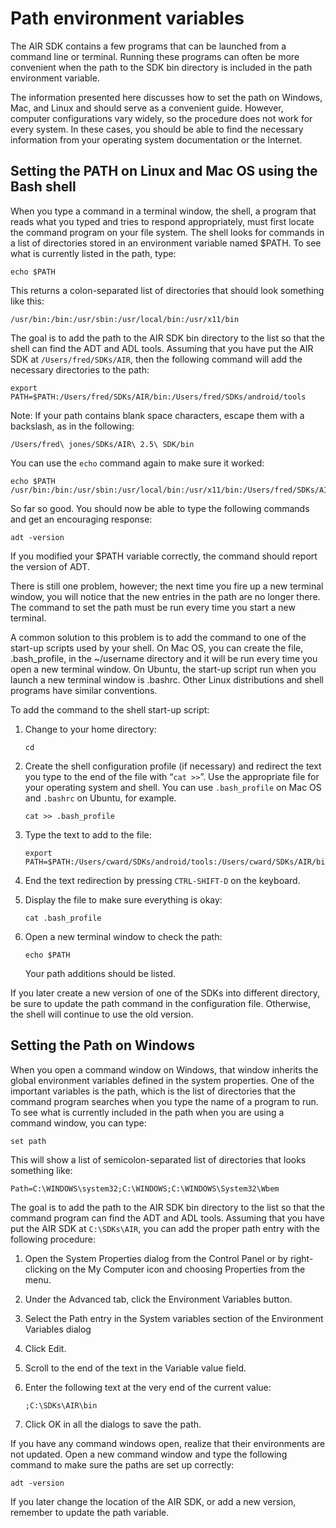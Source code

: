 # Path environment variables

<div>

The AIR SDK contains a few programs that can be launched from a command line or
terminal. Running these programs can often be more convenient when the path to
the SDK bin directory is included in the path environment variable.

The information presented here discusses how to set the path on Windows, Mac,
and Linux and should serve as a convenient guide. However, computer
configurations vary widely, so the procedure does not work for every system. In
these cases, you should be able to find the necessary information from your
operating system documentation or the Internet.

</div>

<div>

## Setting the PATH on Linux and Mac OS using the Bash shell

<div>

When you type a command in a terminal window, the shell, a program that reads
what you typed and tries to respond appropriately, must first locate the command
program on your file system. The shell looks for commands in a list of
directories stored in an environment variable named \$PATH. To see what is
currently listed in the path, type:

    echo $PATH

This returns a colon-separated list of directories that should look something
like this:

    /usr/bin:/bin:/usr/sbin:/usr/local/bin:/usr/x11/bin

The goal is to add the path to the AIR SDK bin directory to the list so that the
shell can find the ADT and ADL tools. Assuming that you have put the AIR SDK at
`/Users/fred/SDKs/AIR`, then the following command will add the necessary
directories to the path:

    export PATH=$PATH:/Users/fred/SDKs/AIR/bin:/Users/fred/SDKs/android/tools

<div>

Note: If your path contains blank space characters, escape them with a
backslash, as in the following:

</div>

    /Users/fred\ jones/SDKs/AIR\ 2.5\ SDK/bin

You can use the `echo` command again to make sure it worked:

    echo $PATH
    /usr/bin:/bin:/usr/sbin:/usr/local/bin:/usr/x11/bin:/Users/fred/SDKs/AIR/bin:/Users/fred/SDKs/android/tools

So far so good. You should now be able to type the following commands and get an
encouraging response:

    adt -version

If you modified your \$PATH variable correctly, the command should report the
version of ADT.

There is still one problem, however; the next time you fire up a new terminal
window, you will notice that the new entries in the path are no longer there.
The command to set the path must be run every time you start a new terminal.

A common solution to this problem is to add the command to one of the start-up
scripts used by your shell. On Mac OS, you can create the file, .bash_profile,
in the ~/username directory and it will be run every time you open a new
terminal window. On Ubuntu, the start-up script run when you launch a new
terminal window is .bashrc. Other Linux distributions and shell programs have
similar conventions.

To add the command to the shell start-up script:

1.  Change to your home directory:

        cd

2.  Create the shell configuration profile (if necessary) and redirect the text
    you type to the end of the file with “`cat >>`”. Use the appropriate file
    for your operating system and shell. You can use `.bash_profile` on Mac OS
    and `.bashrc` on Ubuntu, for example.

        cat >> .bash_profile

3.  Type the text to add to the file:

        export PATH=$PATH:/Users/cward/SDKs/android/tools:/Users/cward/SDKs/AIR/bin

4.  End the text redirection by pressing `CTRL-SHIFT-D` on the keyboard.

5.  Display the file to make sure everything is okay:

        cat .bash_profile

6.  Open a new terminal window to check the path:

        echo $PATH

    Your path additions should be listed.

If you later create a new version of one of the SDKs into different directory,
be sure to update the path command in the configuration file. Otherwise, the
shell will continue to use the old version.

</div>

</div>

<div>

## Setting the Path on Windows

<div>

When you open a command window on Windows, that window inherits the global
environment variables defined in the system properties. One of the important
variables is the path, which is the list of directories that the command program
searches when you type the name of a program to run. To see what is currently
included in the path when you are using a command window, you can type:

    set path

This will show a list of semicolon-separated list of directories that looks
something like:

    Path=C:\WINDOWS\system32;C:\WINDOWS;C:\WINDOWS\System32\Wbem

The goal is to add the path to the AIR SDK bin directory to the list so that the
command program can find the ADT and ADL tools. Assuming that you have put the
AIR SDK at `C:\SDKs\AIR`, you can add the proper path entry with the following
procedure:

1.  Open the System Properties dialog from the Control Panel or by
    right-clicking on the My Computer icon and choosing Properties from the
    menu.

2.  Under the Advanced tab, click the Environment Variables button.

3.  Select the Path entry in the System variables section of the Environment
    Variables dialog

4.  Click Edit.

5.  Scroll to the end of the text in the Variable value field.

6.  Enter the following text at the very end of the current value:

        ;C:\SDKs\AIR\bin

7.  Click OK in all the dialogs to save the path.

If you have any command windows open, realize that their environments are not
updated. Open a new command window and type the following command to make sure
the paths are set up correctly:

    adt -version

If you later change the location of the AIR SDK, or add a new version, remember
to update the path variable.

</div>

</div>

<div>

<div>



</div>

</div>
